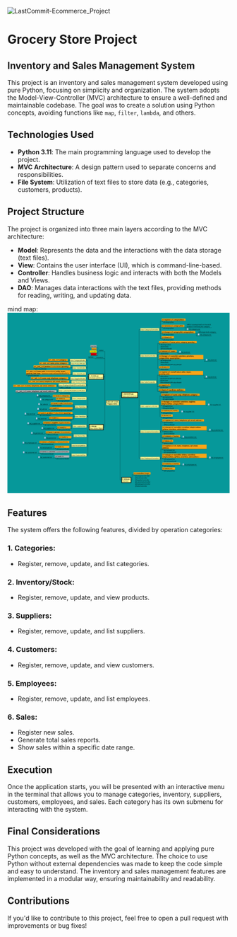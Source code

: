 ![LastCommit-Ecommerce_Project](https://img.shields.io/github/last-commit/ecopque/grocerystore_project?logo=&logoColor=white&label=/grocerystore_project&color=9bf12&&style=flat)&nbsp;
# Grocery Store Project

## Inventory and Sales Management System

This project is an inventory and sales management system developed using pure Python, focusing on simplicity and organization. The system adopts the Model-View-Controller (MVC) architecture to ensure a well-defined and maintainable codebase. The goal was to create a solution using Python concepts, avoiding functions like `map`, `filter`, `lambda`, and others.

## Technologies Used

- **Python 3.11**: The main programming language used to develop the project.
- **MVC Architecture**: A design pattern used to separate concerns and responsibilities.
- **File System**: Utilization of text files to store data (e.g., categories, customers, products).

## Project Structure

The project is organized into three main layers according to the MVC architecture:

- **Model**: Represents the data and the interactions with the data storage (text files).
- **View**: Contains the user interface (UI), which is command-line-based.
- **Controller**: Handles business logic and interacts with both the Models and Views.
- **DAO**: Manages data interactions with the text files, providing methods for reading, writing, and updating data.

mind map:
![readme](https://github.com/ecopque/grocerystore_project/blob/main/prints/Grocery_Store_mindmap.png)


## Features

The system offers the following features, divided by operation categories:

### 1. **Categories**:
- Register, remove, update, and list categories.

### 2. **Inventory/Stock**:
- Register, remove, update, and view products.

### 3. **Suppliers**:
- Register, remove, update, and list suppliers.

### 4. **Customers**:
- Register, remove, update, and view customers.

### 5. **Employees**:
- Register, remove, update, and list employees.

### 6. **Sales**:
- Register new sales.
- Generate total sales reports.
- Show sales within a specific date range.

## Execution

Once the application starts, you will be presented with an interactive menu in the terminal that allows you to manage categories, inventory, suppliers, customers, employees, and sales. Each category has its own submenu for interacting with the system.

## Final Considerations

This project was developed with the goal of learning and applying pure Python concepts, as well as the MVC architecture. The choice to use Python without external dependencies was made to keep the code simple and easy to understand. The inventory and sales management features are implemented in a modular way, ensuring maintainability and readability.

## Contributions

If you'd like to contribute to this project, feel free to open a pull request with improvements or bug fixes!